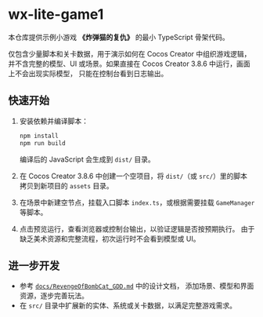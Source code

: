 # wx-lite-game1

本仓库提供示例小游戏 **《炸弹猫的复仇》** 的最小 TypeScript 骨架代码。

仅包含少量脚本和关卡数据，用于演示如何在 Cocos Creator 中组织游戏逻辑，
并不含完整的模型、UI 或场景。如果直接在 Cocos Creator 3.8.6 中运行，画面上不会出现实际模型，
只能在控制台看到日志输出。

## 快速开始

1. 安装依赖并编译脚本：
   ```bash
   npm install
   npm run build
   ```
   编译后的 JavaScript 会生成到 `dist/` 目录。

2. 在 Cocos Creator 3.8.6 中创建一个空项目，将 `dist/`（或 `src/`）里的脚本
   拷贝到新项目的 `assets` 目录。
3. 在场景中新建空节点，挂载入口脚本 `index.ts`，或根据需要挂载 `GameManager` 等脚本。
4. 点击预览运行，查看浏览器或控制台输出，以验证逻辑是否按预期执行。
   由于缺乏美术资源和完整流程，初次运行时不会看到模型或 UI。

## 进一步开发

- 参考 [`docs/RevengeOfBombCat_GDD.md`](docs/RevengeOfBombCat_GDD.md) 中的设计文档，
  添加场景、模型和界面资源，逐步完善玩法。
- 在 `src/` 目录中扩展新的实体、系统或关卡数据，以满足完整游戏需求。
